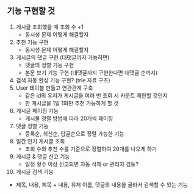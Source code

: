 ## 기능 구현할 것

1. 게시글 조회했을 때 조회 수 +1
    - 동시성 문제 어떻게 해결할지
2. 추천 기능 구현
    - 동시성 문제 어떻게 해결할지
3. 게시글의 댓글 구현 (대댓글까지 가능하면)
    - 댓글의 정렬 기능 구현
    - 본문 보기 기능 구현 (대댓글까지 구현한다면 대댓글 순까지)
4. 검색 자동 완성 기능 구현? (trie 자료 구조)
5. User 테이블 만들고 연관관계 구축
   - 같은 id의 유저가 게시글을 여러 번 조회 시 카운트 제한할 것인지
   - 한 게시글을 1일 1회만 추천 가능하게 할 것
6. 게시글 페이징 기능 
   - 게시물 정렬 방법에 따라 20개씩 페이징
7. 댓글 정렬 기능
   - 등록순, 최신순, 답글순으로 정렬 가능한 기능
8. 일간 인기 게시글 조회
   - 조회 수와 추천 수를 기준으로 정렬하여 20개를 나오게 하기 
9. 게시글 & 댓글 신고 기능
   - 일정 횟수 이상 신고되면 자동 삭제 or 관리자 검토?
10. 게시글 검색 기능
   - 제목, 내용, 제목 + 내용, 유저 이름, 댓글의 내용을 골라서 검색할 수 있는 기능
   